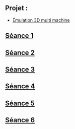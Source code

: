 ## Projet :
  - [Émulation 3D multi machine](https://romain-ynov.notion.site/Projet-Infra-mulation-3D-multi-machine-Container-ou-virtu-14b2a83de2c848c1ba182311e5031271)
  
## [Séance 1](https://github.com/Matteo-Ynov/Labo-Reseau-Infra/tree/main/s%C3%A9ance1)
## [Séance 2](https://github.com/Matteo-Ynov/Labo-Reseau-Infra/tree/main/s%C3%A9ance2)
## [Séance 3](https://github.com/Matteo-Ynov/Labo-Reseau-Infra/tree/main/s%C3%A9ance3)
## [Séance 4](https://github.com/Matteo-Ynov/Labo-Reseau-Infra/tree/main/s%C3%A9ance4)
## [Séance 5](https://github.com/Matteo-Ynov/Labo-Reseau-Infra/tree/main/s%C3%A9ance5)
## [Séance 6](https://github.com/Matteo-Ynov/Labo-Reseau-Infra/tree/main/s%C3%A9ance6)